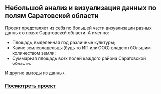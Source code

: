 <h2>
Небольшой анализ и визуализация данных по полям Саратовской области
</h2>

Проект предствляет из себя по большей части визуализации разных данных о полях Саратовской области. А именно:
- Площадь, выделенная под различные культуры;
- Какие землевладельцы (будь то ИП или ООО) владеют бОльшим количеством земли;
- Суммарная площадь всех полей каждого района Саратовской области.

И другие выводы из данных.

### [Посмотреть проект](https://nbviewer.org/github/Fedor-Kirillow/Other_projects/blob/main/%D0%90%D0%BD%D0%B0%D0%BB%D0%B8%D0%B7%20%D0%BF%D0%BE%D0%BB%D0%B5%D0%B9%20%D0%A1%D0%B0%D1%80%D0%B0%D1%82%D0%BE%D0%B2%D1%81%D0%BA%D0%BE%D0%B9%20%D0%BE%D0%B1%D0%BB%D0%B0%D1%81%D1%82%D0%B8/%D0%90%D0%BD%D0%B0%D0%BB%D0%B8%D0%B7%20%D0%BF%D0%BE%D0%BB%D0%B5%D0%B9%20%D0%A1%D0%B0%D1%80%D0%B0%D1%82%D0%BE%D0%B2%D1%81%D0%BA%D0%BE%D0%B9%20%D0%BE%D0%B1%D0%BB%D0%B0%D1%81%D1%82%D0%B8.ipynb#%D0%90%D0%BD%D0%B0%D0%BB%D0%B8%D0%B7-%D0%BF%D0%BE-%D1%80%D0%B5%D0%B3%D0%B8%D0%BE%D0%BD%D0%B0%D0%BC)
